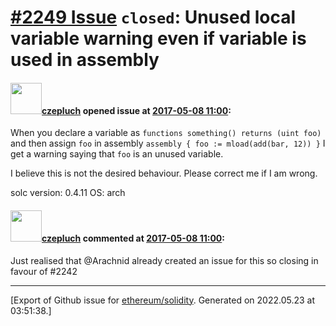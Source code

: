 # [\#2249 Issue](https://github.com/ethereum/solidity/issues/2249) `closed`: Unused local variable warning even if variable is used in assembly

#### <img src="https://avatars.githubusercontent.com/u/1026799?u=5e47b7bbeb1fc971353463380765e904a6dc20ad&v=4" width="50">[czepluch](https://github.com/czepluch) opened issue at [2017-05-08 11:00](https://github.com/ethereum/solidity/issues/2249):

 When you declare a variable as `functions something() returns (uint foo)` and then assign `foo` in assembly `assembly { foo := mload(add(bar, 12)) }` I get a warning saying that `foo` is an unused variable.

I believe this is not the desired behaviour. Please correct me if I am wrong.

solc version: 0.4.11
OS: arch


#### <img src="https://avatars.githubusercontent.com/u/1026799?u=5e47b7bbeb1fc971353463380765e904a6dc20ad&v=4" width="50">[czepluch](https://github.com/czepluch) commented at [2017-05-08 11:00](https://github.com/ethereum/solidity/issues/2249#issuecomment-299837462):

Just realised that @Arachnid already created an issue for this so closing in favour of #2242


-------------------------------------------------------------------------------



[Export of Github issue for [ethereum/solidity](https://github.com/ethereum/solidity). Generated on 2022.05.23 at 03:51:38.]
